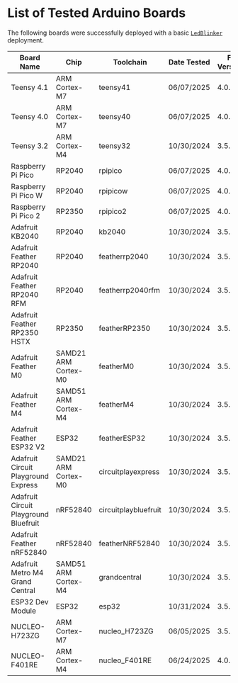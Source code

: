 # List of Tested Arduino Boards

The following boards were successfully deployed with a basic [`LedBlinker`](https://github.com/fprime-community/fprime-tutorial-arduino-blinker) deployment.

| Board Name                              | Chip                   | Toolchain              | Date Tested | F´ Version | arduino-cli Board Version           | Upload Guide                          |
|-----------------------------------------|------------------------|------------------------|-------------|------------|-------------------------------------|---------------------------------------|
| Teensy 4.1                              | ARM Cortex-M7          | teensy41               | 06/07/2025  | 4.0.0      | teensy:avr@1.59.0                   | [README](./uploading/teensy.md)       |
| Teensy 4.0                              | ARM Cortex-M7          | teensy40               | 06/07/2025  | 4.0.0      | teensy:avr@1.59.0                   | [README](./uploading/teensy.md)       |
| Teensy 3.2                              | ARM Cortex-M4          | teensy32               | 10/30/2024  | 3.5.0      | teensy:avr@1.59.0                   | [README](./uploading/teensy.md)       |
| Raspberry Pi Pico                       | RP2040                 | rpipico                | 06/07/2025  | 4.0.0      | rp2040:rp2040@4.2.0                 | [README](./uploading/rp2040_2350.md)  |
| Raspberry Pi Pico W                     | RP2040                 | rpipicow               | 06/07/2025  | 4.0.0      | rp2040:rp2040@4.2.0                 | [README](./uploading/rp2040_2350.md)  |
| Raspberry Pi Pico 2                     | RP2350                 | rpipico2               | 06/07/2025  | 4.0.0      | rp2040:rp2040@4.2.0                 | [README](./uploading/rp2040_2350.md)  |
| Adafruit KB2040                         | RP2040                 | kb2040                 | 10/30/2024  | 3.5.0      | rp2040:rp2040@4.2.0                 | [README](./uploading/rp2040_2350.md)  |
| Adafruit Feather RP2040                 | RP2040                 | featherrp2040          | 10/30/2024  | 3.5.0      | rp2040:rp2040@4.2.0                 | [README](./uploading/rp2040_2350.md)  |
| Adafruit Feather RP2040 RFM             | RP2040                 | featherrp2040rfm       | 10/30/2024  | 3.5.0      | rp2040:rp2040@4.2.0                 | [README](./uploading/rp2040_2350.md)  |
| Adafruit Feather RP2350 HSTX            | RP2350                 | featherRP2350          | 10/30/2024  | 3.5.0      | rp2040:rp2040@4.2.0                 | [README](./uploading/rp2040_2350.md)  |
| Adafruit Feather M0                     | SAMD21 ARM Cortex-M0   | featherM0              | 10/30/2024  | 3.5.0      | adafruit:samd@1.7.16                | [README](./uploading/cortexM0.md)     |
| Adafruit Feather M4                     | SAMD51 ARM Cortex-M4   | featherM4              | 10/30/2024  | 3.5.0      | adafruit:samd@1.7.16                | [README](./uploading/cortexM4.md)     |
| Adafruit Feather ESP32 V2               | ESP32                  | featherESP32           | 10/30/2024  | 3.5.0      | esp32:esp32@2.0.9                   | [README](./uploading/featherESP32.md) |
| Adafruit Circuit Playground Express     | SAMD21 ARM Cortex-M0   | circuitplayexpress     | 10/30/2024  | 3.5.0      | adafruit:samd@1.7.16                | [README](./uploading/cortexM0.md)     |
| Adafruit Circuit Playground Bluefruit   | nRF52840               | circuitplaybluefruit   | 10/30/2024  | 3.5.0      | adafruit:nrf52@1.6.1                | [README](./uploading/nRF52840.md)     |
| Adafruit Feather nRF52840               | nRF52840               | featherNRF52840        | 10/30/2024  | 3.5.0      | adafruit:nrf52@1.6.1                | [README](./uploading/nRF52840.md)     |
| Adafruit Metro M4 Grand Central         | SAMD51 ARM Cortex-M4   | grandcentral           | 10/30/2024  | 3.5.0      | adafruit:samd@1.7.16                | [README](./uploading/cortexM4.md)     |
| ESP32 Dev Module                        | ESP32                  | esp32                  | 10/31/2024  | 3.5.0      | esp32:esp32@2.0.9                   | [README](./uploading/esp32.md)        |
| NUCLEO-H723ZG                           | ARM Cortex-M7          | nucleo_H723ZG          | 06/05/2025  | 3.5.1      | STMicroelectronics:stm32@2.3.0      | [README](./uploading/stm32.md)        |
| NUCLEO-F401RE                           | ARM Cortex-M4          | nucleo_F401RE          | 06/24/2025  | 4.0.0a1    | STMicroelectronics:stm32@2.10.1     | [README](./uploading/stm32.md)        |